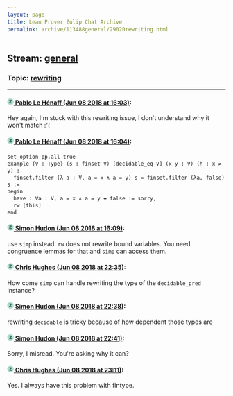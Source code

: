```yaml
---
layout: page
title: Lean Prover Zulip Chat Archive 
permalink: archive/113488general/29020rewriting.html
---
```


## Stream: [general](index.html)
### Topic: [rewriting](29020rewriting.html)

---

#### [![Click to go to Zulip](../../assets/img/zulip2.png) Pablo Le Hénaff (Jun 08 2018 at 16:03)](https://leanprover.zulipchat.com/#narrow/stream/113488-general/topic/rewriting/near/127773629):
Hey again,
I'm stuck with this rewriting issue, I don't understand why it won't match :'(

#### [![Click to go to Zulip](../../assets/img/zulip2.png) Pablo Le Hénaff (Jun 08 2018 at 16:04)](https://leanprover.zulipchat.com/#narrow/stream/113488-general/topic/rewriting/near/127773672):
```lean
set_option pp.all true
example {V : Type} (s : finset V) [decidable_eq V] (x y : V) (h : x ≠ y) :
  finset.filter (λ a : V, a = x ∧ a = y) s = finset.filter (λa, false) s :=
begin
  have : ∀a : V, a = x ∧ a = y ↔ false := sorry,
  rw [this]
end
```

#### [![Click to go to Zulip](../../assets/img/zulip2.png) Simon Hudon (Jun 08 2018 at 16:09)](https://leanprover.zulipchat.com/#narrow/stream/113488-general/topic/rewriting/near/127773904):
use `simp` instead. `rw` does not rewrite bound variables. You need congruence lemmas for that and `simp` can access them.

#### [![Click to go to Zulip](../../assets/img/zulip2.png) Chris Hughes (Jun 08 2018 at 22:35)](https://leanprover.zulipchat.com/#narrow/stream/113488-general/topic/rewriting/near/127792061):
How come `simp` can handle rewriting the type of the `decidable_pred` instance?

#### [![Click to go to Zulip](../../assets/img/zulip2.png) Simon Hudon (Jun 08 2018 at 22:38)](https://leanprover.zulipchat.com/#narrow/stream/113488-general/topic/rewriting/near/127792184):
rewriting `decidable` is tricky because of how dependent those types are

#### [![Click to go to Zulip](../../assets/img/zulip2.png) Simon Hudon (Jun 08 2018 at 22:41)](https://leanprover.zulipchat.com/#narrow/stream/113488-general/topic/rewriting/near/127792303):
Sorry, I misread. You're asking why it can?

#### [![Click to go to Zulip](../../assets/img/zulip2.png) Chris Hughes (Jun 08 2018 at 23:11)](https://leanprover.zulipchat.com/#narrow/stream/113488-general/topic/rewriting/near/127793688):
Yes. I always have this problem with fintype.

